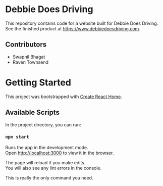 # Debbie Does Driving

This repository contains code for a website built for Debbie Does Driving. See the finished product at https://www.debbiedoesdriving.com.

## Contributors
- Swapnil Bhagat
- Raven Townsend

# Getting Started

This project was bootstrapped with [Create React Home](https://github.com/facebook/create-react-app).

## Available Scripts

In the project directory, you can run:

### `npm start`

Runs the app in the development mode.\
Open [http://localhost:3000](http://localhost:3000) to view it in the browser.

The page will reload if you make edits.\
You will also see any lint errors in the console.

This is really the only command you need.
